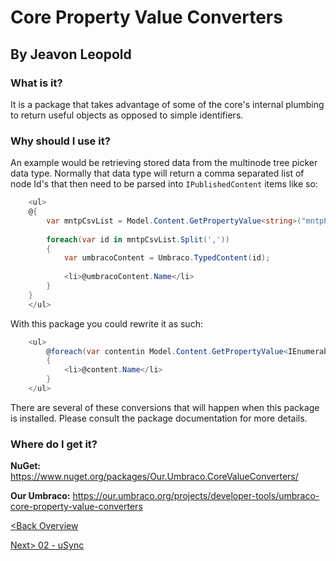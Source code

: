 # Core Property Value Converters
## By Jeavon Leopold

### What is it?
It is a package that takes advantage of some of the core's internal plumbing to return useful objects as opposed to simple identifiers.

### Why should I use it?
An example would be retrieving stored data from the multinode tree picker data type.  Normally that data type will return a comma separated list of node Id's that then need to be parsed into `IPublishedContent` items like so:

```c#
    <ul>
    @{
        var mntpCsvList = Model.Content.GetPropertyValue<string>("mntpPropertyAlias");
        
        foreach(var id in mntpCsvList.Split(','))
        {
            var umbracoContent = Umbraco.TypedContent(id);
            
            <li>@umbracoContent.Name</li>
        }
    }
    </ul>
```

With this package you could rewrite it as such:
```c#
    <ul>
        @foreach(var contentin Model.Content.GetPropertyValue<IEnumerable<IPublishedContent>>("mntpPropertyAlias"))
        {
            <li>@content.Name</li>
        }
    </ul>
```

There are several of these conversions that will happen when this package is installed.  Please consult the package documentation for more details.

### Where do I get it?

**NuGet:** https://www.nuget.org/packages/Our.Umbraco.CoreValueConverters/

**Our Umbraco:** https://our.umbraco.org/projects/developer-tools/umbraco-core-property-value-converters

[<Back Overview](README.md)

[Next> 02 - uSync](02%20-%20uSync.md)